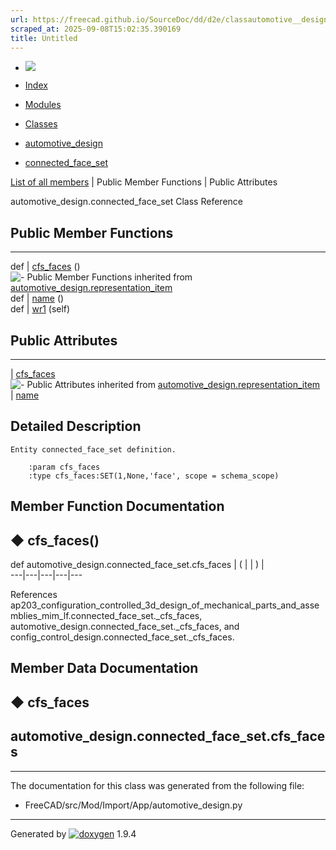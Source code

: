 ```yaml
---
url: https://freecad.github.io/SourceDoc/dd/d2e/classautomotive__design_1_1connected__face__set.html
scraped_at: 2025-09-08T15:02:35.390169
title: Untitled
---
```


  * [ ![](https://www.freecad.org/svg/logo-freecad.svg) ](https://freecadweb.org "FreeCAD")
  * [Index](../../index.html "Index")
  * [Modules](../../modules.html "Modules list")
  * [Classes](../../annotated.html "Annotated list")

  * [automotive_design](../../d4/ddf/namespaceautomotive__design.html)
  * [connected_face_set](../../dd/d2e/classautomotive__design_1_1connected__face__set.html)

[List of all members](../../d1/dde/classautomotive__design_1_1connected__face__set-members.html) | Public Member Functions | Public Attributes

automotive_design.connected_face_set Class Reference

##  Public Member Functions  
  
---  
def | [cfs_faces](../../dd/d2e/classautomotive__design_1_1connected__face__set.html#a5440cdb79795c6d848623bdc27901893) ()  
![-](../../closed.png) Public Member Functions inherited from
[automotive_design.representation_item](../../d3/d20/classautomotive__design_1_1representation__item.html)  
def | [name](../../d3/d20/classautomotive__design_1_1representation__item.html#a33b5812d92aa0d107b4fd4274c17b9d9) ()  
def | [wr1](../../d3/d20/classautomotive__design_1_1representation__item.html#af350c19fc5e5763d4991494a99d979ed) (self)  
  
##  Public Attributes  
  
---  
|
[cfs_faces](../../dd/d2e/classautomotive__design_1_1connected__face__set.html#a0ae248b4dc101ee5e9af9312e6d77a82)  
![-](../../closed.png) Public Attributes inherited from
[automotive_design.representation_item](../../d3/d20/classautomotive__design_1_1representation__item.html)  
|
[name](../../d3/d20/classautomotive__design_1_1representation__item.html#a3d48fe912053adaf5f187b606fa81c87)  
  
## Detailed Description

    
    
    Entity connected_face_set definition.
    
        :param cfs_faces
        :type cfs_faces:SET(1,None,'face', scope = schema_scope)

## Member Function Documentation

## ◆ cfs_faces()

def automotive_design.connected_face_set.cfs_faces  | ( | | ) |   
---|---|---|---|---  
  
References
ap203_configuration_controlled_3d_design_of_mechanical_parts_and_assemblies_mim_lf.connected_face_set._cfs_faces,
automotive_design.connected_face_set._cfs_faces, and
config_control_design.connected_face_set._cfs_faces.

## Member Data Documentation

## ◆ cfs_faces

automotive_design.connected_face_set.cfs_faces  
---  
  
* * *

The documentation for this class was generated from the following file:

  * FreeCAD/src/Mod/Import/App/automotive_design.py

* * *

Generated by
[![doxygen](../../doxygen.svg)](https://www.doxygen.org/index.html) 1.9.4

